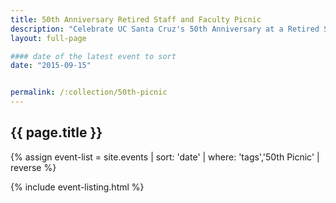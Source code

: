 ```yaml
---
title: 50th Anniversary Retired Staff and Faculty Picnic
description: "Celebrate UC Santa Cruz's 50th Anniversary at a Retired Staff and Faculty Picnic."
layout: full-page

#### date of the latest event to sort
date: "2015-09-15"


permalink: /:collection/50th-picnic
---
```

<section id="main-content">
<div class="grid-container large">
<section class="heading">
<h2 class="underline">{{ page.title }}</h2>
</section>

<div class="events-card-list fade-out-siblings">
{% assign event-list = site.events | sort: 'date' | where: 'tags','50th Picnic' | reverse %}

{% include event-listing.html %}
